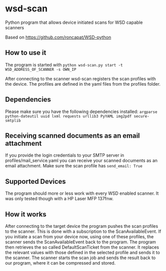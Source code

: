 # wsd-scan
Python program that allows device initiated scans for WSD capable scanners

Based on https://github.com/roncapat/WSD-python

## How to use it
The program is started with
``python wsd-scan.py start -t WSD_ADDRESS_OF_SCANNER -s OWN_IP``

After connecting to the scanner wsd-scan registers the scan profiles with the device. The profiles are defined in the yaml files from the profiles folder.

## Dependencies
Please make sure you have the following dependencies installed:
``argparse python-dateutil uuid lxml requests urllib3 PyYAML img2pdf secure-smtplib``

## Receiving scanned documents as an email attachment
If you provide the login credentials to your SMTP server in profiles/mail_service.yaml you can receive your scanned documents as an email attachment.
Make sure the scan profile has ``send_email: True``

## Supported Devices
The program should more or less work with every WSD enabled scanner. It was only tested though with a HP Laser MFP 137fnw.

## How it works
After connecting to the target device the program pushes the scan profiles to the scanner. This is done with a subscription to the ScanAvailableEvent.
If you initiate a scan from your device now, using one of these profiles, the scanner sends the ScanAvailableEvent back to the program.
The program then retrieves the so called DefaultScanTicket from the scanner. It replaces the relevant values with those defined in the selected profile and sends it to the scanner.
The scanner starts the scan job and sends the result back to our program, where it can be compressed and stored.